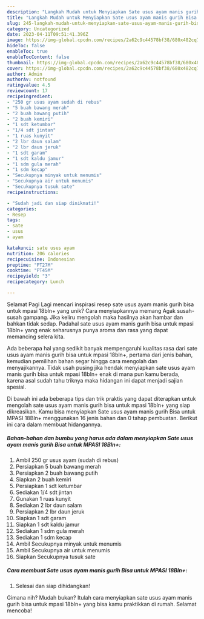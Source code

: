 ```yaml
---
description: "Langkah Mudah untuk Menyiapkan Sate usus ayam manis gurih Bisa untuk MPASI 18Bln+ yang Lezat Sekali, Lezat"
title: "Langkah Mudah untuk Menyiapkan Sate usus ayam manis gurih Bisa untuk MPASI 18Bln+ yang Lezat Sekali, Lezat"
slug: 245-langkah-mudah-untuk-menyiapkan-sate-usus-ayam-manis-gurih-bisa-untuk-mpasi-18bln-yang-lezat-sekali-lezat
category: Uncategorized
date: 2023-04-11T09:51:41.396Z
image: https://img-global.cpcdn.com/recipes/2a62c9c44578bf38/680x482cq70/sate-usus-ayam-manis-gurih-bisa-untuk-mpasi-18bln-foto-resep-utama.jpg
hideToc: false
enableToc: true
enableTocContent: false
thumbnail: https://img-global.cpcdn.com/recipes/2a62c9c44578bf38/680x482cq70/sate-usus-ayam-manis-gurih-bisa-untuk-mpasi-18bln-foto-resep-utama.jpg
cover: https://img-global.cpcdn.com/recipes/2a62c9c44578bf38/680x482cq70/sate-usus-ayam-manis-gurih-bisa-untuk-mpasi-18bln-foto-resep-utama.jpg
author: Admin
authorAv: notfound
ratingvalue: 4.5
reviewcount: 17
recipeingredient:
- "250 gr usus ayam sudah di rebus"
- "5 buah bawang merah"
- "2 buah bawang putih"
- "2 buah kemiri"
- "1 sdt ketumbar"
- "1/4 sdt jintan"
- "1 ruas kunyit"
- "2 lbr daun salam"
- "2 lbr daun jeruk"
- "1 sdt garam"
- "1 sdt kaldu jamur"
- "1 sdm gula merah"
- "1 sdm kecap"
- "Secukupnya minyak untuk menumis"
- "Secukupnya air untuk menumis"
- "Secukupnya tusuk sate"
recipeinstructions:

- "Sudah jadi dan siap dinikmati!"
categories:
- Resep
tags:
- sate
- usus
- ayam

katakunci: sate usus ayam 
nutrition: 206 calories
recipecuisine: Indonesian
preptime: "PT27M"
cooktime: "PT45M"
recipeyield: "3"
recipecategory: Lunch

---
```



Selamat Pagi Lagi mencari inspirasi resep sate usus ayam manis gurih bisa untuk mpasi 18bln+ yang unik? Cara menyiapkannya memang Agak susah-susah gampang. Jika keliru mengolah maka hasilnya akan hambar dan bahkan tidak sedap. Padahal sate usus ayam manis gurih bisa untuk mpasi 18bln+ yang enak seharusnya punya aroma dan rasa yang dapat memancing selera kita.




Ada beberapa hal yang sedikit banyak mempengaruhi kualitas rasa dari sate usus ayam manis gurih bisa untuk mpasi 18bln+, pertama dari jenis bahan, kemudian pemilihan bahan segar hingga cara mengolah dan menyajikannya. Tidak usah pusing jika hendak menyiapkan sate usus ayam manis gurih bisa untuk mpasi 18bln+ enak di mana pun kamu berada, karena asal sudah tahu triknya maka hidangan ini dapat menjadi sajian spesial.


Di bawah ini ada beberapa tips dan trik praktis yang dapat diterapkan untuk mengolah sate usus ayam manis gurih bisa untuk mpasi 18bln+ yang siap dikreasikan. Kamu bisa menyiapkan Sate usus ayam manis gurih Bisa untuk MPASI 18Bln+ menggunakan 16 jenis bahan dan 0 tahap pembuatan. Berikut ini cara dalam membuat hidangannya.

<!--inarticleads1-->

##### Bahan-bahan dan bumbu yang harus ada dalam menyiapkan Sate usus ayam manis gurih Bisa untuk MPASI 18Bln+:

1. Ambil 250 gr usus ayam (sudah di rebus)
1. Persiapkan 5 buah bawang merah
1. Persiapkan 2 buah bawang putih
1. Siapkan 2 buah kemiri
1. Persiapkan 1 sdt ketumbar
1. Sediakan 1/4 sdt jintan
1. Gunakan 1 ruas kunyit
1. Sediakan 2 lbr daun salam
1. Persiapkan 2 lbr daun jeruk
1. Siapkan 1 sdt garam
1. Siapkan 1 sdt kaldu jamur
1. Sediakan 1 sdm gula merah
1. Sediakan 1 sdm kecap
1. Ambil Secukupnya minyak untuk menumis
1. Ambil Secukupnya air untuk menumis
1. Siapkan Secukupnya tusuk sate




<!--inarticleads2-->

##### Cara membuat Sate usus ayam manis gurih Bisa untuk MPASI 18Bln+:


1. Selesai dan siap dihidangkan!



Gimana nih? Mudah bukan? Itulah cara menyiapkan sate usus ayam manis gurih bisa untuk mpasi 18bln+ yang bisa kamu praktikkan di rumah. Selamat mencoba!
